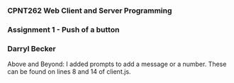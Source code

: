 ### CPNT262 Web Client and Server Programming
### Assignment 1 - Push of a button
### Darryl Becker

Above and Beyond: I added prompts to add a message or a number. 
These can be found on lines 8 and 14 of client.js.
